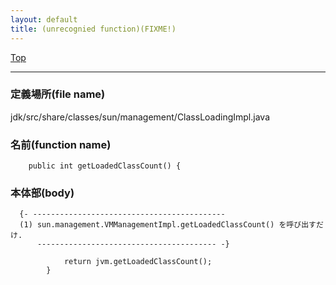```yaml
---
layout: default
title: (unrecognied function)(FIXME!)
---
```

[Top](../index.html)

--- 
### 定義場所(file name)
jdk/src/share/classes/sun/management/ClassLoadingImpl.java

### 名前(function name)
```
    public int getLoadedClassCount() {
```

### 本体部(body)
```
  {- -------------------------------------------
  (1) sun.management.VMManagementImpl.getLoadedClassCount() を呼び出すだけ.
      ---------------------------------------- -}

	        return jvm.getLoadedClassCount();
	    }
	
```


